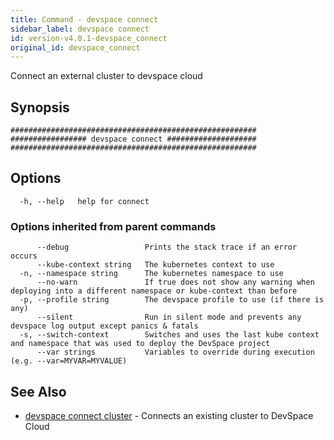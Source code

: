 ```yaml
---
title: Command - devspace connect
sidebar_label: devspace connect
id: version-v4.0.1-devspace_connect
original_id: devspace_connect
---
```



Connect an external cluster to devspace cloud

## Synopsis


```
#######################################################
################# devspace connect ####################
#######################################################
```
## Options

```
  -h, --help   help for connect
```

### Options inherited from parent commands

```
      --debug                 Prints the stack trace if an error occurs
      --kube-context string   The kubernetes context to use
  -n, --namespace string      The kubernetes namespace to use
      --no-warn               If true does not show any warning when deploying into a different namespace or kube-context than before
  -p, --profile string        The devspace profile to use (if there is any)
      --silent                Run in silent mode and prevents any devspace log output except panics & fatals
  -s, --switch-context        Switches and uses the last kube context and namespace that was used to deploy the DevSpace project
      --var strings           Variables to override during execution (e.g. --var=MYVAR=MYVALUE)
```

## See Also
* [devspace connect cluster](../../cli/commands/devspace_connect_cluster)	 - Connects an existing cluster to DevSpace Cloud
